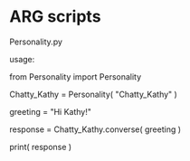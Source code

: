# ARG scripts

Personality.py

usage:

from Personality import Personality

Chatty_Kathy = Personality( "Chatty_Kathy" )

greeting = "Hi Kathy!"

response = Chatty_Kathy.converse( greeting )

print( response )
